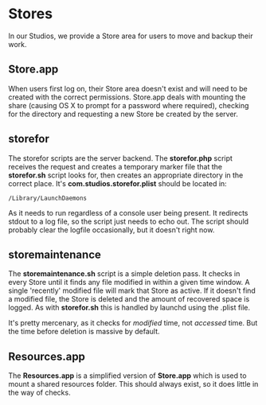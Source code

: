 Stores
======

In our Studios, we provide a Store area for users to move and backup their work.

Store.app
---------

When users first log on, their Store area doesn't exist and will need to be created with the correct permissions. Store.app deals with mounting the share (causing OS X to prompt for a password where required), checking for the directory and requesting a new Store be created by the server.

storefor
--------

The storefor scripts are the server backend. The **storefor.php** script receives the request and creates a temporary marker file that the **storefor.sh** script looks for, then creates an appropriate directory in the correct place. It's **com.studios.storefor.plist** should be located in:

	/Library/LaunchDaemons
	
As it needs to run regardless of a console user being present. It redirects stdout to a log file, so the script just needs to echo out. The script should probably clear the logfile occasionally, but it doesn't right now.

storemaintenance
----------------

The **storemaintenance.sh** script is a simple deletion pass. It checks in every Store until it finds any file modified in within a given time window. A single 'recently' modified file will mark that Store as active. If it doesn't find a modified file, the Store is deleted and the amount of recovered space is logged. As with **storefor.sh** this is handled by launchd using the .plist file.

It's pretty mercenary, as it checks for *modified* time, not *accessed* time. But the time before deletion is massive by default.

Resources.app
-------------

The **Resources.app** is a simplified version of **Store.app** which is used to mount a shared resources folder. This should always exist, so it does little in the way of checks.